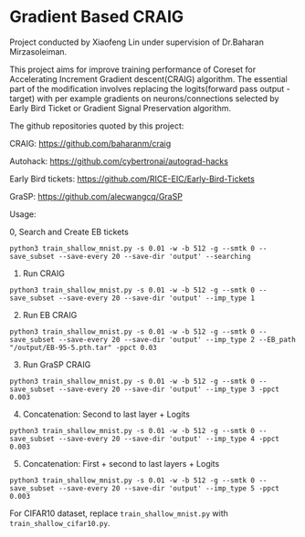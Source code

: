 # Gradient Based CRAIG
Project conducted by Xiaofeng Lin under supervision of Dr.Baharan Mirzasoleiman. 

This project aims for improve training performance of Coreset for Accelerating Increment Gradient descent(CRAIG) algorithm. The essential part of the modification involves replacing the logits(forward pass output - target) with per example gradients on neurons/connections selected by Early Bird Ticket or Gradient Signal Preservation algorithm.

The github repositories quoted by this project:

CRAIG: https://github.com/baharanm/craig

Autohack: https://github.com/cybertronai/autograd-hacks

Early Bird tickets: https://github.com/RICE-EIC/Early-Bird-Tickets

GraSP: https://github.com/alecwangcq/GraSP


Usage: 

0, Search and Create EB tickets
```
python3 train_shallow_mnist.py -s 0.01 -w -b 512 -g --smtk 0 --save_subset --save-every 20 --save-dir 'output' --searching
```

1. Run CRAIG
```
python3 train_shallow_mnist.py -s 0.01 -w -b 512 -g --smtk 0 --save_subset --save-every 20 --save-dir 'output' --imp_type 1
```

2. Run EB CRAIG
```
python3 train_shallow_mnist.py -s 0.01 -w -b 512 -g --smtk 0 --save_subset --save-every 20 --save-dir 'output' --imp_type 2 --EB_path "/output/EB-95-5.pth.tar" -ppct 0.03
```

3. Run GraSP CRAIG
```
python3 train_shallow_mnist.py -s 0.01 -w -b 512 -g --smtk 0 --save_subset --save-every 20 --save-dir 'output' --imp_type 3 -ppct 0.003
```

4. Concatenation: Second to last layer + Logits
```
python3 train_shallow_mnist.py -s 0.01 -w -b 512 -g --smtk 0 --save_subset --save-every 20 --save-dir 'output' --imp_type 4 -ppct 0.003
```

5. Concatenation: First + second to last layers + Logits
```
python3 train_shallow_mnist.py -s 0.01 -w -b 512 -g --smtk 0 --save_subset --save-every 20 --save-dir 'output' --imp_type 5 -ppct 0.003
```

For CIFAR10 dataset, replace `train_shallow_mnist.py` with ` train_shallow_cifar10.py`.
